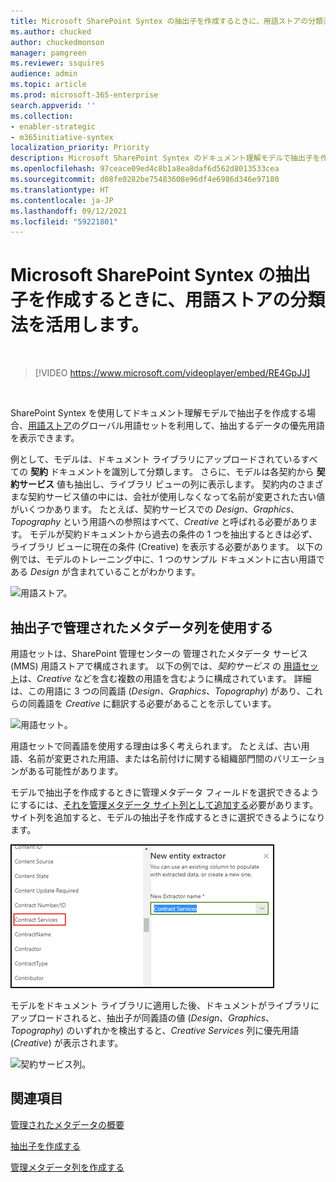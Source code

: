 ```yaml
---
title: Microsoft SharePoint Syntex の抽出子を作成するときに、用語ストアの分類法を活用します。
ms.author: chucked
author: chuckedmonson
manager: pamgreen
ms.reviewer: ssquires
audience: admin
ms.topic: article
ms.prod: microsoft-365-enterprise
search.appverid: ''
ms.collection:
- enabler-strategic
- m365initiative-syntex
localization_priority: Priority
description: Microsoft SharePoint Syntex のドキュメント理解モデルで抽出子を作成するときに、用語ストアの分類法を使用します。
ms.openlocfilehash: 97ceace09ed4c8b1a8ea8daf6d562d8013533cea
ms.sourcegitcommit: d08fe0282be75483608e96df4e6986d346e97180
ms.translationtype: HT
ms.contentlocale: ja-JP
ms.lasthandoff: 09/12/2021
ms.locfileid: "59221801"
---
```

# <a name="leverage-term-store-taxonomy-when-creating-an-extractor-in-microsoft-sharepoint-syntex"></a>Microsoft SharePoint Syntex の抽出子を作成するときに、用語ストアの分類法を活用します。

</br>

> [!VIDEO https://www.microsoft.com/videoplayer/embed/RE4GpJJ]  

</br>

SharePoint Syntex を使用してドキュメント理解モデルで抽出子を作成する場合、[用語ストア](/sharepoint/managed-metadata)のグローバル用語セットを利用して、抽出するデータの優先用語を表示できます。  

例として、モデルは、ドキュメント ライブラリにアップロードされているすべての **契約** ドキュメントを識別して分類します。  さらに、モデルは各契約から **契約サービス** 値も抽出し、ライブラリ ビューの列に表示します。 契約内のさまざまな契約サービス値の中には、会社が使用しなくなって名前が変更された古い値がいくつかあります。 たとえば、契約サービスでの *Design*、*Graphics*、*Topography* という用語への参照はすべて、*Creative* と呼ばれる必要があります。 モデルが契約ドキュメントから過去の条件の 1 つを抽出するときは必ず、ライブラリ ビューに現在の条件 (Creative) を表示する必要があります。 以下の例では、モデルのトレーニング中に、1 つのサンプル ドキュメントに古い用語である *Design* が含まれていることがわかります。

   ![用語ストア。](../media/content-understanding/design.png)</br>

## <a name="use-a-managed-metadata-column-in-your-extractor"></a>抽出子で管理されたメタデータ列を使用する

用語セットは、SharePoint 管理センターの 管理されたメタデータ サービス (MMS) 用語ストアで構成されます。 以下の例では、*契約サービス* の [用語セット](/sharepoint/managed-metadata#term-set)は、*Creative* などを含む複数の用語を含むように構成されています。  詳細は、この用語に 3 つの同義語 (*Design*、*Graphics*、*Topography*) があり、これらの同義語を *Creative* に翻訳する必要があることを示しています。 

   ![用語セット。](../media/content-understanding/term-store.png)</br>

用語セットで同義語を使用する理由は多く考えられます。 たとえば、古い用語、名前が変更された用語、または名前付けに関する組織部門間のバリエーションがある可能性があります。

モデルで抽出子を作成するときに管理メタデータ フィールドを選択できるようにするには、[それを管理メタデータ サイト列として追加する](https://support.microsoft.com/office/8fad9e35-a618-4400-b3c7-46f02785d27f)必要があります。 サイト列を追加すると、モデルの抽出子を作成するときに選択できるようになります。

   ![契約サービス。](../media/content-understanding/contract-services.png)</br>

モデルをドキュメント ライブラリに適用した後、ドキュメントがライブラリにアップロードされると、抽出子が同義語の値 (*Design*、*Graphics*、*Topography*) のいずれかを検出すると、*Creative Services* 列に優先用語 (*Creative*) が表示されます。

   ![契約サービス列。](../media/content-understanding/creative.png)</br>


## <a name="see-also"></a>関連項目
[管理されたメタデータの概要](/sharepoint/managed-metadata#terms)

[抽出子を作成する](create-an-extractor.md)

[管理メタデータ列を作成する](https://support.microsoft.com/office/create-a-managed-metadata-column-8fad9e35-a618-4400-b3c7-46f02785d27f?redirectSourcePath=%252farticle%252fc2a06717-8105-4aea-890d-3082853ab7b7&ui=en-US&rs=en-US&ad=US)